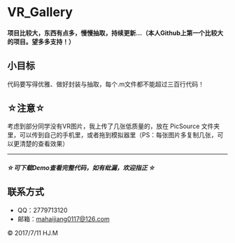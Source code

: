 # VR_Gallery

#### 项目比较大，东西有点多，慢慢抽取，持续更新...（本人Github上第一个比较大的项目。望多多支持！）

## 小目标
代码要写得优雅、做好封装与抽取，每个.m文件都不能超过三百行代码！

## ☆注意☆
考虑到部分同学没有VR图片，我上传了几张低质量的，放在 PicSource 文件夹里，可以传到自己的手机里，或者拖到模拟器里（PS：每张图片多复制几张，可以更清楚的查看效果）

---
##### ☆*可下载Demo查看完整代码，如有纰漏，欢迎指正* ☆
## 联系方式
* QQ：2779713120
* 邮箱：mahaijiang0117@126.com

<div class="footer">
	&copy; 2017/7/11 HJ.M
</div>
